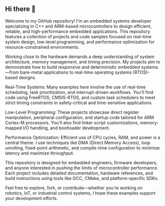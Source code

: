 ## Hi there 👋

Welcome to my GitHub repository! I'm an embedded systems developer specializing in C++ and ARM-based microcontrollers to design efficient, reliable, and high-performance embedded applications. This repository features a collection of projects and code samples focused on real-time system design, low-level programming, and performance optimization for resource-constrained environments.

Working close to the hardware demands a deep understanding of system architecture, memory management, and timing precision. My projects aim to demonstrate how to build responsive and deterministic embedded systems—from bare-metal applications to real-time operating systems (RTOS)-based designs.

Real-Time Systems: Many examples here involve the use of real-time scheduling, task prioritization, and interrupt-driven workflows. You'll find code using FreeRTOS, CMSIS-RTOS, and custom task schedulers to meet strict timing constraints in safety-critical and time-sensitive applications.

Low-Level Programming: These projects showcase direct register manipulation, peripheral configuration, and startup code tailored for ARM Cortex-M processors. You'll also find linker script customizations, memory-mapped I/O handling, and bootloader development.

Performance Optimization: Efficient use of CPU cycles, RAM, and power is a central theme. I use techniques like DMA (Direct Memory Access), loop unrolling, fixed-point arithmetic, and compile-time configuration to minimize latency and maximize throughput.

This repository is designed for embedded engineers, firmware developers, and anyone interested in pushing the limits of microcontroller performance. Each project includes detailed documentation, hardware references, and build instructions using tools like GCC, CMake, and platform-specific SDKs.

Feel free to explore, fork, or contribute—whether you're working on robotics, IoT, or industrial control systems, I hope these examples support your development efforts.


